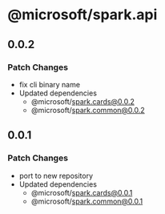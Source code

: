 # @microsoft/spark.api

## 0.0.2

### Patch Changes

- fix cli binary name
- Updated dependencies
    - @microsoft/spark.cards@0.0.2
    - @microsoft/spark.common@0.0.2

## 0.0.1

### Patch Changes

- port to new repository
- Updated dependencies
    - @microsoft/spark.cards@0.0.1
    - @microsoft/spark.common@0.0.1
